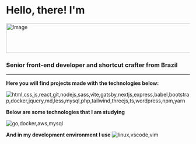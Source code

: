 
# Hello, there! I'm

<img  width="717"  height="81"  alt="Image"  src="https://github.com/user-attachments/assets/26bb5e4d-d6b4-498e-9eaa-d0d67ef2dd43" />

### Senior front-end developer and shortcut crafter from Brazil

---

**Here you will find projects made with the technologies below:**

![html,css,js,react,git,nodejs,sass,vite,gatsby,nextjs,express,babel,bootstrap,docker,jquery,md,less,mysql,php,tailwind,threejs,ts,wordpress,npm,yarn](https://skillicons.dev/icons?i=html,css,js,ts,react,git,nodejs,sass,vite,gatsby,nextjs,express,babel,bootstrap,docker,jest,jquery,md,less,mysql,php,tailwind,threejs,wordpress,npm,yarn)


**Below are some technologies that I am studying**

![go,docker,aws,mysql](https://skillicons.dev/icons?i=go,docker,aws,mysql)

**And in my development environment I use**
![linux,vscode,vim](https://skillicons.dev/icons?i=linux,vscode,vim)
